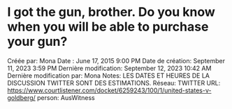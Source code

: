 # I got the gun, brother. Do you know when you will be able to purchase your gun?

Créée par: Mona
Date : June 17, 2015 9:00 PM
Date de création: September 11, 2023 3:59 PM
Dernière modification: September 12, 2023 10:42 AM
Dernière modification par: Mona
Notes: LES DATES ET HEURES DE LA DISCUSSION TWITTER SONT DES ESTIMATIONS.
Réseau: TWITTER
URL: https://www.courtlistener.com/docket/6259243/100/1/united-states-v-goldberg/
person: AusWitness